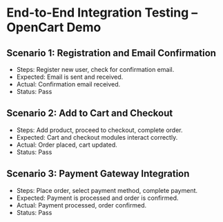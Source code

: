 # End-to-End Integration Testing – OpenCart Demo

## Scenario 1: Registration and Email Confirmation
- Steps: Register new user, check for confirmation email.
- Expected: Email is sent and received.
- Actual: Confirmation email received.
- Status: Pass

## Scenario 2: Add to Cart and Checkout
- Steps: Add product, proceed to checkout, complete order.
- Expected: Cart and checkout modules interact correctly.
- Actual: Order placed, cart updated.
- Status: Pass

## Scenario 3: Payment Gateway Integration
- Steps: Place order, select payment method, complete payment.
- Expected: Payment is processed and order is confirmed.
- Actual: Payment processed, order confirmed.
- Status: Pass
